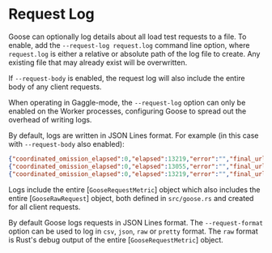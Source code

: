 # Request Log

Goose can optionally log details about all load test requests to a file. To enable, add the `--request-log request.log` command line option, where `request.log` is either a relative or absolute path of the log file to create. Any existing file that may already exist will be overwritten.

If `--request-body` is enabled, the request log will also include the entire body of any client requests.

When operating in Gaggle-mode, the `--request-log` option can only be enabled on the Worker processes, configuring Goose to spread out the overhead of writing logs.

By default, logs are written in JSON Lines format. For example (in this case with `--request-body` also enabled):

```json
{"coordinated_omission_elapsed":0,"elapsed":13219,"error":"","final_url":"http://apache/misc/jquery-extend-3.4.0.js?v=1.4.4","name":"static asset","raw":{"body":"","headers":[],"method":"Get","url":"http://apache/misc/jquery-extend-3.4.0.js?v=1.4.4"},"redirected":false,"response_time":7,"status_code":200,"success":true,"update":false,"user":4,"user_cadence":0}
{"coordinated_omission_elapsed":0,"elapsed":13055,"error":"","final_url":"http://apache/node/1786#comment-114852","name":"(Auth) comment form","raw":{"body":"subject=this+is+a+test+comment+subject&comment_body%5Bund%5D%5B0%5D%5Bvalue%5D=this+is+a+test+comment+body&comment_body%5Bund%5D%5B0%5D%5Bformat%5D=filtered_html&form_build_id=form-U0L3wm2SsIKAhVhaHpxeL1TLUHW64DXKifmQeZsUsss&form_token=VKDel_jiYzjqPrekL1FrP2_4EqHTlsaqLjMUJ6pn-sE&form_id=comment_node_article_form&op=Save","headers":["(\"content-type\", \"application/x-www-form-urlencoded\")"],"method":"Post","url":"http://apache/comment/reply/1786"},"redirected":true,"response_time":172,"status_code":200,"success":true,"update":false,"user":1,"user_cadence":0}
{"coordinated_omission_elapsed":0,"elapsed":13219,"error":"","final_url":"http://apache/misc/drupal.js?q9apdy","name":"static asset","raw":{"body":"","headers":[],"method":"Get","url":"http://apache/misc/drupal.js?q9apdy"},"redirected":false,"response_time":7,"status_code":200,"success":true,"update":false,"user":0,"user_cadence":0}
```

Logs include the entire [`GooseRequestMetric`] object which also includes the entire [`GooseRawRequest`] object, both defined in `src/goose.rs` and created for all client requests.

By default Goose logs requests in JSON Lines format. The `--request-format` option can be used to log in `csv`, `json`, `raw` or `pretty` format. The `raw` format is Rust's debug output of the entire [`GooseRequestMetric`] object.

